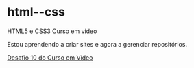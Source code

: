 # html--css
 HTML5 e CSS3 Curso em vídeo

Estou aprendendo a criar sites e agora a gerenciar repositórios.

<a href="https://marcosrbatista.github.io/html--css/Exerc%C3%ADcios/Desafio10/android.html">Desafio 10 do Curso em Vídeo</a>